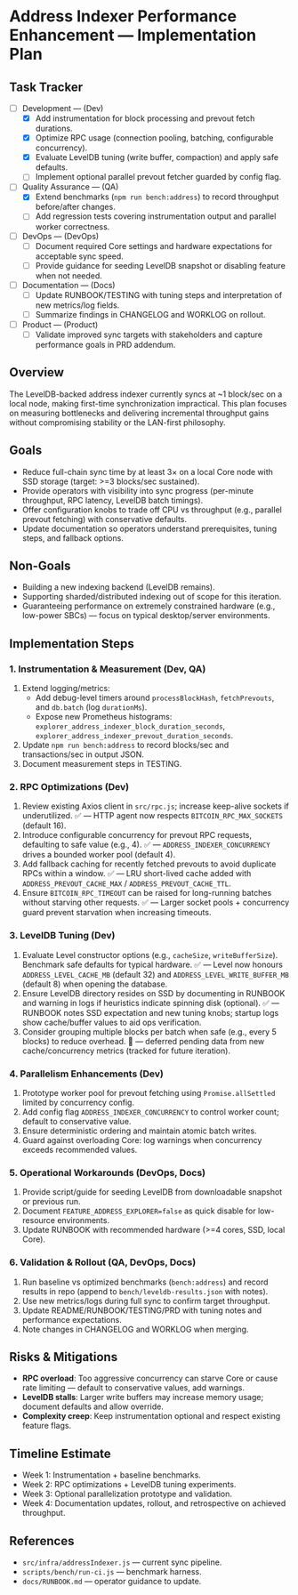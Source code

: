 # Address Indexer Performance Enhancement — Implementation Plan

## Task Tracker
- [ ] Development — (Dev)
  - [x] Add instrumentation for block processing and prevout fetch durations.
  - [x] Optimize RPC usage (connection pooling, batching, configurable concurrency).
  - [x] Evaluate LevelDB tuning (write buffer, compaction) and apply safe defaults.
  - [ ] Implement optional parallel prevout fetcher guarded by config flag.
- [ ] Quality Assurance — (QA)
  - [x] Extend benchmarks (`npm run bench:address`) to record throughput before/after changes.
  - [ ] Add regression tests covering instrumentation output and parallel worker correctness.
- [ ] DevOps — (DevOps)
  - [ ] Document required Core settings and hardware expectations for acceptable sync speed.
  - [ ] Provide guidance for seeding LevelDB snapshot or disabling feature when not needed.
- [ ] Documentation — (Docs)
  - [ ] Update RUNBOOK/TESTING with tuning steps and interpretation of new metrics/log fields.
  - [ ] Summarize findings in CHANGELOG and WORKLOG on rollout.
- [ ] Product — (Product)
  - [ ] Validate improved sync targets with stakeholders and capture performance goals in PRD addendum.

## Overview
The LevelDB-backed address indexer currently syncs at ~1 block/sec on a local node, making first-time synchronization impractical. This plan focuses on measuring bottlenecks and delivering incremental throughput gains without compromising stability or the LAN-first philosophy.

## Goals
- Reduce full-chain sync time by at least 3× on a local Core node with SSD storage (target: >=3 blocks/sec sustained).
- Provide operators with visibility into sync progress (per-minute throughput, RPC latency, LevelDB batch timings).
- Offer configuration knobs to trade off CPU vs throughput (e.g., parallel prevout fetching) with conservative defaults.
- Update documentation so operators understand prerequisites, tuning steps, and fallback options.

## Non-Goals
- Building a new indexing backend (LevelDB remains).
- Supporting sharded/distributed indexing out of scope for this iteration.
- Guaranteeing performance on extremely constrained hardware (e.g., low-power SBCs) — focus on typical desktop/server environments.

## Implementation Steps

### 1. Instrumentation & Measurement (Dev, QA)
1. Extend logging/metrics:
   - Add debug-level timers around `processBlockHash`, `fetchPrevouts`, and `db.batch` (log `durationMs`).
   - Expose new Prometheus histograms: `explorer_address_indexer_block_duration_seconds`, `explorer_address_indexer_prevout_duration_seconds`.
2. Update `npm run bench:address` to record blocks/sec and transactions/sec in output JSON.
3. Document measurement steps in TESTING.

### 2. RPC Optimizations (Dev)
1. Review existing Axios client in `src/rpc.js`; increase keep-alive sockets if underutilized. ✅ — HTTP agent now respects `BITCOIN_RPC_MAX_SOCKETS` (default 16).
2. Introduce configurable concurrency for prevout RPC requests, defaulting to safe value (e.g., 4). ✅ — `ADDRESS_INDEXER_CONCURRENCY` drives a bounded worker pool (default 4).
3. Add fallback caching for recently fetched prevouts to avoid duplicate RPCs within a window. ✅ — LRU short-lived cache added with `ADDRESS_PREVOUT_CACHE_MAX` / `ADDRESS_PREVOUT_CACHE_TTL`.
4. Ensure `BITCOIN_RPC_TIMEOUT` can be raised for long-running batches without starving other requests. ✅ — Larger socket pools + concurrency guard prevent starvation when increasing timeouts.

### 3. LevelDB Tuning (Dev)
1. Evaluate Level constructor options (e.g., `cacheSize`, `writeBufferSize`). Benchmark safe defaults for typical hardware. ✅ — Level now honours `ADDRESS_LEVEL_CACHE_MB` (default 32) and `ADDRESS_LEVEL_WRITE_BUFFER_MB` (default 8) when opening the database.
2. Ensure LevelDB directory resides on SSD by documenting in RUNBOOK and warning in logs if heuristics indicate spinning disk (optional). ✅ — RUNBOOK notes SSD expectation and new tuning knobs; startup logs show cache/buffer values to aid ops verification.
3. Consider grouping multiple blocks per batch when safe (e.g., every 5 blocks) to reduce overhead. 🔄 — deferred pending data from new cache/concurrency metrics (tracked for future iteration).

### 4. Parallelism Enhancements (Dev)
1. Prototype worker pool for prevout fetching using `Promise.allSettled` limited by concurrency config.
2. Add config flag `ADDRESS_INDEXER_CONCURRENCY` to control worker count; default to conservative value.
3. Ensure deterministic ordering and maintain atomic batch writes.
4. Guard against overloading Core: log warnings when concurrency exceeds recommended values.

### 5. Operational Workarounds (DevOps, Docs)
1. Provide script/guide for seeding LevelDB from downloadable snapshot or previous run.
2. Document `FEATURE_ADDRESS_EXPLORER=false` as quick disable for low-resource environments.
3. Update RUNBOOK with recommended hardware (>=4 cores, SSD, local Core).

### 6. Validation & Rollout (QA, DevOps, Docs)
1. Run baseline vs optimized benchmarks (`bench:address`) and record results in repo (append to `bench/leveldb-results.json` with notes).
2. Use new metrics/logs during full sync to confirm target throughput.
3. Update README/RUNBOOK/TESTING/PRD with tuning notes and performance expectations.
4. Note changes in CHANGELOG and WORKLOG when merging.

## Risks & Mitigations
- **RPC overload**: Too aggressive concurrency can starve Core or cause rate limiting — default to conservative values, add warnings.
- **LevelDB stalls**: Larger write buffers may increase memory usage; document defaults and allow override.
- **Complexity creep**: Keep instrumentation optional and respect existing feature flags.

## Timeline Estimate
- Week 1: Instrumentation + baseline benchmarks.
- Week 2: RPC optimizations + LevelDB tuning experiments.
- Week 3: Optional parallelization prototype and validation.
- Week 4: Documentation updates, rollout, and retrospective on achieved throughput.

## References
- `src/infra/addressIndexer.js` — current sync pipeline.
- `scripts/bench/run-ci.js` — benchmark harness.
- `docs/RUNBOOK.md` — operator guidance to update.
